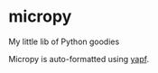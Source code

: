 # micropy
My little lib of Python goodies

Micropy is auto-formatted using [yapf](https://github.com/google/yapf).


